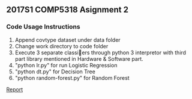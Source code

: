 ## 2017S1 COMP5318 Asignment 2
### Code Usage Instructions
1. Append covtype dataset under data folder
2. Change work directory to code folder
3. Execute 3 separate classiers through python
3 interpretor with third part library mentioned
in Hardware & Software part.
4. "python lr.py" for run Logistic Regression
5. "python dt.py" for Decision Tree
6. "python random-forest.py" for Random Forest

[Report](/report.pdf)

